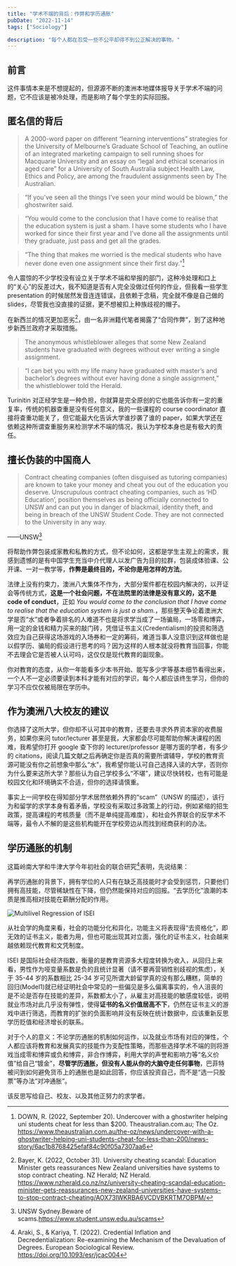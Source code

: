 ```yaml
---
title: "学术不端的背后：作弊和学历通胀"
pubDate: "2022-11-14"
tags: ["Sociology"]

description: "每个人都在忍受一些不公平却得不到公正解决的事物。"
---
```


## 前言

这件事情本来是不想提起的，但源源不断的澳洲本地媒体报导关于学术不端的问题，它不应该是被冷处理，而是影响了每个学生的实际回报。

## 匿名信的背后

> A 2000-word paper on different “learning interventions” strategies for the University of Melbourne’s Graduate School of Teaching, an outline of an integrated marketing campaign to sell running shoes for Macquarie University and an essay on “legal and ethical scenarios in aged care” for a University of South Australia subject Health Law, Ethics and Policy, are among the fraudulent assignments seen by The Australian.

> “If you’ve seen all the things I’ve seen your mind would be blown,” the ghostwriter said.

> “You would come to the conclusion that I have come to realise that the education system is just a sham. I have some students who I have worked for since their first year and I’ve done all the assignments until they graduate, just pass and get all the grades.

> “The thing that makes me worried is the medical students who have never done even one assignment since their first day.”[^1]

令人震惊的不少学校没有设立关于学术不端和举报的部门，这种冷处理和口上的“关心”的反差过大，我不知道是否有人完全没做过任何的作业，但我看一些学生 presentation 的时候居然发音连连错误，且依赖于念稿，完全就不像是自己做的 slides，尽管我也没直接的证据，更不想被扣上种族歧视的帽子。

在新西兰的情况更加恶劣[^2]，由一名非洲籍代笔者揭露了“合同作弊”，到了这种地步新西兰政府才采取措施。

> The anonymous whistleblower alleges that some New Zealand students have graduated with degrees without ever writing a single assignment.

> “I can bet you with my life many have graduated with master’s and bachelor’s degrees without ever having done a single assignment,” the whistleblower told the Herald.

Turinitin 对正经学生是一种负担，你就算是完全原创的它也能告诉你有一定的重复率，传统的机器查重是没有任何意义，我的一些课程的 course coordinator 直接将查重功能关了，但它能最大化告诉大学谁抄袭了谁的 paper，如果大学还在依赖这种所谓查重服务来检测学术不端的情况，我认为学校本身也是有极大的责任。

## 擅长伪装的中国商人

> Contract cheating companies (often disguised as tutoring companies) are known to take your money and cheat you out of the education you deserve. Unscrupulous contract cheating companies, such as ‘HD Education’, position themselves as being officially connected to UNSW and can put you in danger of blackmail, identity theft, and being in breach of the UNSW Student Code. They are not connected to the University in any way.

——UNSW[^3]

将帮助作弊包装成家教和私教的方式，但不论如何，这都是学生主观上的需求，我感到遗憾的是有中国学生充当中介代理人以发广告为目的拉群，包装成体验课、公开课、一对一教学等，**作弊是最终目的，不论你是用怎样的方法**。

法律上没有约束力，澳洲八大集体不作为，大部分案件都在校园内解决的，以开证会等传统方式，**这是一个社会问题，不在法院里的法律是没有意义的，这不是 code of conduct**，正如 _You would come to the conclusion that I have come to realise that the education system is just a sham._，那些整天争论着澳洲大学是否“水”或者争着排名的人难道不也是将求学当成了一场骗局，一场零和博弈，用一定的金钱和精力买来的敲门砖，凭借证书主义(Credentialism)的投资和筛选效应为自己获得这场游戏的入场券和一定的筹码，难道当事人没意识到这样做也是以假学历、骗局的假设进行思考的吗？因为这样的人根本就没将教育当回事，你能不去理会它是否被人认可吗，这仅仅是现代教育的副现象。

你对教育的态度，从你一年能看多少本书开始、能写多少字等基本细节看得出来，一个人不一定必须要读到本科才能有对应的学识，每个人都应该终生学习，但你的学习不应仅仅被局限在学历中。

## 作为澳洲八大校友的建议

你选择了这所大学，但你却不认可其中的教育，还要去寻求外界资本家的收费服务，如果你来问 tutor/lecturer 甚至是我，大家都会尽可能帮助你解决课程的困难，我希望你打开 google 查下你的 lecturer/professor 是哪方面的学者，有多少的 citations，阅读几篇文献之后再确定你是否真的需要所谓辅导，学校的教育资源可能没有你之前想象中那么“水”，我希望你能认可自己选择入读的大学，否则你为什么要来这所大学？那些认为自己学校多么“不堪”，建议尽快转校，也有可能是校园文化和环境确实不合适，但你的选择请慎重。

事实上一间学校在得知部分学术居然依赖外界的“scam”（UNSW 的描述），该行为和留学的求学本身有着矛盾，学校没有采取过多政策上的行动，例如紧缩的招生政策，提高课程的考核质量（而不是单纯提高难度），和社会外界联合的反学术不端等，最令人不解的是这些机构能开在学校旁边从而找到经商获利的办法。

## 学历通胀的机制

这篇岭南大学和牛津大学今年初社会的联合研究[^4]表明，先说结果：

再学历通胀的背景下，拥有学位的人只有在缺乏高技能时才会受到惩罚，只要他们拥有高技能，尽管稀缺性在下降，但仍然能保持对应的回报。“去学历化”浪潮的本质是推高相对技能在薪酬分配的作用。

![Multilivel Regression of ISEI](/static/images/Multilivel-Regression-of-ISEI.png)

从社会学的角度来看，社会的功能分化和异化，功能主义将表现得“去资格化”，即无效的证书主义，能者为用，但也可能出现其对立面，强化的证书主义，社会越来越依赖现代教育和文凭制度。

ISEI 是国际社会经济指数，衡量的是教育资源多大程度转换为收入，从回归上来看，男性作为哑变量系数是负的且统计显著（请不要再营销性别歧视的焦虑），关于 35-44 岁的系数相比 25-34 岁可见所谓大龄留学真的没有那么糟糕，简单的回归(Model1)就已经证明社会中常见的一些偏见是多么偏离事实的，令人沮丧的是不论是否存在技能的差异，系数都太小了，从雇主对高技能的敏感度较低，说明就业市场对此几乎没有弹性，使得**证书的名义价值居高不下**，仍然在证书主义的游戏中进行筛选，而教育的扩张的负面影响并没有反映在统计数据中，应该重新反思学历贬值和经济增长的联系。

对于个人的意义：不论学历通胀的机制如何运作，以及就业市场有对应的弹性，个人都应该将教育和发展真实的技能作为支配性策略，而那些选择学术不端的则将游戏当成零和博弈或负和博弈，非合作博弈，利用大学的声誉和影响力等“名义价值”给自己“镀金”，**尽管学历通胀，但没有人能从你的大脑夺走任何事物**，巴菲特被问到如何避免货币上的通胀也是如此回答，你应该投资自己，而不是“选一只股票”等办法“对冲通胀”。

该反思写给自己、校友、以及其他正努力的求学者。

[^4]: Araki, S., & Kariya, T. (2022). Credential Inflation and Decredentialization: Re-examining the Mechanism of the Devaluation of Degrees. European Sociological Review. https://doi.org/10.1093/esr/jcac004
[^1]: DOWN, R. (2022, September 20). Undercover with a ghostwriter helping uni students cheat for less than $200. Theaustralian.com.au; The Oz. https://www.theaustralian.com.au/the-oz/news/undercover-with-a-ghostwriter-helping-uni-students-cheat-for-less-than-200/news-story/6ac1b8768425efaf84c90f05a7307aa6
[^2]: Bayer, K. (2022, October 31). University cheating scandal: Education Minister gets reassurances New Zealand universities have systems to stop contract cheating. NZ Herald; NZ Herald. https://www.nzherald.co.nz/nz/university-cheating-scandal-education-minister-gets-reassurances-new-zealand-universities-have-systems-to-stop-contract-cheating/AOX73IWKRBA6VCDVBKRTM7OBPM/
[^3]: UNSW Sydney.Beware of scams.https://www.student.unsw.edu.au/scams

